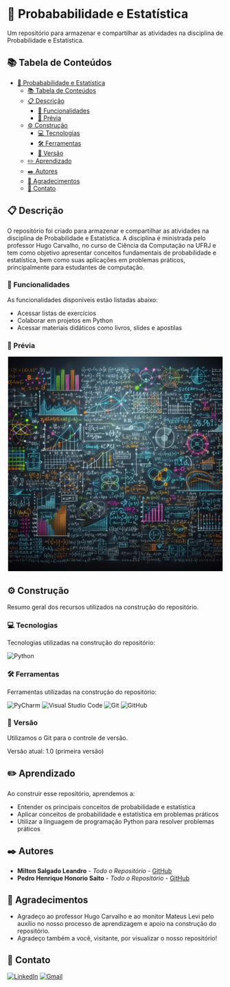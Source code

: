 # 🎲 Probababilidade e Estatística

Um repositório para armazenar e compartilhar as atividades na disciplina de Probabilidade e Estatística.

## 📚 Tabela de Conteúdos

- [🎲 Probababilidade e Estatística](#-probababilidade-e-estatística)
  - [📚 Tabela de Conteúdos](#-tabela-de-conteúdos)
  - [📋 Descrição](#-descrição)
    - [🚀 Funcionalidades](#-funcionalidades)
    - [📸 Prévia](#-prévia)
  - [⚙️ Construção](#️-construção)
    - [💻 Tecnologias](#-tecnologias)
    - [🛠️ Ferramentas](#️-ferramentas)
    - [📌 Versão](#-versão)
  - [✏️ Aprendizado](#️-aprendizado)
  - [✒️ Autores](#️-autores)
  - [🎁 Agradecimentos](#-agradecimentos)
  - [📨 Contato](#-contato)

## 📋 Descrição

O repositório foi criado para armazenar e compartilhar as atividades na disciplina de Probabilidade e Estatística. A disciplina é ministrada pelo professor Hugo Carvalho, no curso de Ciência da Computação na UFRJ e tem como objetivo apresentar conceitos fundamentais de probabilidade e estatística, bem como suas aplicações em problemas práticos, principalmente para estudantes de computação.

### 🚀 Funcionalidades

As funcionalidades disponíveis estão listadas abaixo:

- Acessar listas de exercícios
- Colaborar em projetos em Python
- Acessar materiais didáticos como livros, slides e apostilas

### 📸 Prévia
<div align="center">
  <img src="./imagens/probabilidade-e-estatistica-preview.jpg" width="500" height="500">
</div>

## ⚙️ Construção

Resumo geral dos recursos utilizados na construção do repositório.

### 💻 Tecnologias

Tecnologias utilizadas na construção do repositório:

![Python](https://img.shields.io/badge/python-3670A0?style=for-the-badge&logo=python&logoColor=ffdd54)

### 🛠️ Ferramentas

Ferramentas utilizadas na construção do repositório:

![PyCharm](https://img.shields.io/badge/pycharm-143?style=for-the-badge&logo=pycharm&logoColor=black&color=black&labelColor=green)
![Visual Studio Code](https://img.shields.io/badge/Visual%20Studio%20Code-0078d7.svg?style=for-the-badge&logo=visual-studio-code&logoColor=white)
![Git](https://img.shields.io/badge/git-%23F05033.svg?style=for-the-badge&logo=git&logoColor=white)
![GitHub](https://img.shields.io/badge/github-%23121011.svg?style=for-the-badge&logo=github&logoColor=white)

### 📌 Versão

Utilizamos o Git para o controle de versão.

Versão atual: 1.0 (primeira versão)

## ✏️ Aprendizado

Ao construir esse repositório, aprendemos a:

- Entender os principais conceitos de probabilidade e estatística
- Aplicar conceitos de probabilidade e estatística em problemas práticos
- Utilizar a linguagem de programação Python para resolver problemas práticos

## ✒️ Autores

* **Milton Salgado Leandro** - *Todo o Repositório* - [GitHub](https://github.com/milton-salgado)
* **Pedro Henrique Honorio Saito** - *Todo o Repositório* - [GitHub](https://github.com/saitoi)

## 🎁 Agradecimentos

* Agradeço ao professor Hugo Carvalho e ao monitor Mateus Levi pelo auxílio no nosso processo de aprendizagem e apoio na construção do repositório.
* Agradeço também a você, visitante, por visualizar o nosso repositório!

## 📨 Contato

[![LinkedIn](https://img.shields.io/badge/linkedin-%230077B5.svg?style=for-the-badge&logo=linkedin&logoColor=white)](www.linkedin.com/in/milton-salgado-leandro)
[![Gmail](https://img.shields.io/badge/Gmail-D14836?style=for-the-badge&logo=gmail&logoColor=white)](mailto:miltonsalgadoleandro@gmail.com)